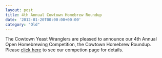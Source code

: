 ```yaml
---
layout: post
title: 4th Annual Cowtown Homebrew Roundup
date: '2012-01-20T00:00:00+00:00'
category: "Old"
---
```

<p>The Cowtown Yeast Wranglers are pleased to announce our 4th Annual Open Homebrewing Competition&#44; the Cowtown Homebrew&#160;Roundup.&#160; Please <a target="_self" href="http://www.yeastwranglers.ca/roundup">click here</a>&#160;to see our competion page for details.</p>
